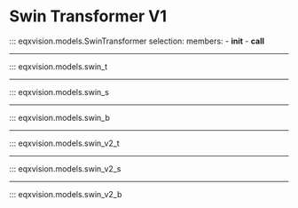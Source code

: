# Swin Transformer V1


::: eqxvision.models.SwinTransformer
    selection:
        members:
            - __init__
            - __call__

---

::: eqxvision.models.swin_t

---

::: eqxvision.models.swin_s

---

::: eqxvision.models.swin_b

---

::: eqxvision.models.swin_v2_t

---

::: eqxvision.models.swin_v2_s

---

::: eqxvision.models.swin_v2_b